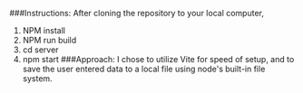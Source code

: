 ###Instructions:
After cloning the repository to your local computer, 

1) NPM install
2) NPM run build
3) cd server
4) npm start
###Approach:
I chose to utilize Vite for speed of setup, and to save the user entered data to a local file using node's built-in file system. 
